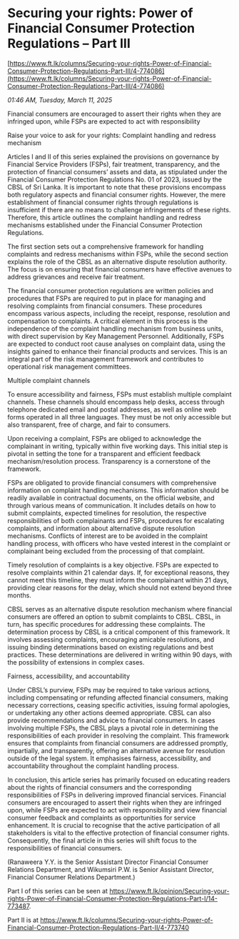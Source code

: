 # Securing your rights: Power of Financial Consumer Protection Regulations – Part III

[https://www.ft.lk/columns/Securing-your-rights-Power-of-Financial-Consumer-Protection-Regulations-Part-III/4-774086](https://www.ft.lk/columns/Securing-your-rights-Power-of-Financial-Consumer-Protection-Regulations-Part-III/4-774086)

*01:46 AM, Tuesday, March 11, 2025*

Financial consumers are encouraged to assert their rights when they are infringed upon, while FSPs are expected to act with responsibility

Raise your voice to ask for your rights: Complaint handling and redress mechanism

Articles I and II of this series explained the provisions on governance by Financial Service Providers (FSPs), fair treatment, transparency, and the protection of financial consumers’ assets and data, as stipulated under the Financial Consumer Protection Regulations No. 01 of 2023, issued by the CBSL of Sri Lanka. It is important to note that these provisions encompass both regulatory aspects and financial consumer rights. However, the mere establishment of financial consumer rights through regulations is insufficient if there are no means to challenge infringements of these rights. Therefore, this article outlines the complaint handling and redress mechanisms established under the Financial Consumer Protection Regulations.

The first section sets out a comprehensive framework for handling complaints and redress mechanisms within FSPs, while the second section explains the role of the CBSL as an alternative dispute resolution authority. The focus is on ensuring that financial consumers have effective avenues to address grievances and receive fair treatment.

The financial consumer protection regulations are written policies and procedures that FSPs are required to put in place for managing and resolving complaints from financial consumers. These procedures encompass various aspects, including the receipt, response, resolution and compensation to complaints. A critical element in this process is the independence of the complaint handling mechanism from business units, with direct supervision by Key Management Personnel. Additionally, FSPs are expected to conduct root cause analyses on complaint data, using the insights gained to enhance their financial products and services. This is an integral part of the risk management framework and contributes to operational risk management committees.

Multiple complaint channels

To ensure accessibility and fairness, FSPs must establish multiple complaint channels. These channels should encompass help desks, access through telephone dedicated email and postal addresses, as well as online web forms operated in all three languages. They must be not only accessible but also transparent, free of charge, and fair to consumers.

Upon receiving a complaint, FSPs are obliged to acknowledge the complainant in writing, typically within five working days. This initial step is pivotal in setting the tone for a transparent and efficient feedback mechanism/resolution process. Transparency is a cornerstone of the framework.

FSPs are obligated to provide financial consumers with comprehensive information on complaint handling mechanisms. This information should be readily available in contractual documents, on the official website, and through various means of communication. It includes details on how to submit complaints, expected timelines for resolution, the respective responsibilities of both complainants and FSPs, procedures for escalating complaints, and information about alternative dispute resolution mechanisms. Conflicts of interest are to be avoided in the complaint handling process, with officers who have vested interest in the complaint or complainant being excluded from the processing of that complaint.

Timely resolution of complaints is a key objective. FSPs are expected to resolve complaints within 21 calendar days. If, for exceptional reasons, they cannot meet this timeline, they must inform the complainant within 21 days, providing clear reasons for the delay, which should not extend beyond three months.

CBSL serves as an alternative dispute resolution mechanism where financial consumers are offered an option to submit complaints to CBSL. CBSL, in turn, has specific procedures for addressing these complaints. The determination process by CBSL is a critical component of this framework. It involves assessing complaints, encouraging amicable resolutions, and issuing binding determinations based on existing regulations and best practices. These determinations are delivered in writing within 90 days, with the possibility of extensions in complex cases.

Fairness, accessibility, and accountability

Under CBSL’s purview, FSPs may be required to take various actions, including compensating or refunding affected financial consumers, making necessary corrections, ceasing specific activities, issuing formal apologies, or undertaking any other actions deemed appropriate. CBSL can also provide recommendations and advice to financial consumers. In cases involving multiple FSPs, the CBSL plays a pivotal role in determining the responsibilities of each provider in resolving the complaint. This framework ensures that complaints from financial consumers are addressed promptly, impartially, and transparently, offering an alternative avenue for resolution outside of the legal system. It emphasises fairness, accessibility, and accountability throughout the complaint handling process.

In conclusion, this article series has primarily focused on educating readers about the rights of financial consumers and the corresponding responsibilities of FSPs in delivering improved financial services. Financial consumers are encouraged to assert their rights when they are infringed upon, while FSPs are expected to act with responsibility and view financial consumer feedback and complaints as opportunities for service enhancement. It is crucial to recognise that the active participation of all stakeholders is vital to the effective protection of financial consumer rights. Consequently, the final article in this series will shift focus to the responsibilities of financial consumers.

(Ranaweera Y.Y. is the Senior Assistant Director Financial Consumer Relations Department, and Wikumsiri P.W. is Senior Assistant Director, Financial Consumer Relations Department.)

Part I of this series can be seen at https://www.ft.lk/opinion/Securing-your-rights-Power-of-Financial-Consumer-Protection-Regulations-Part-I/14-773487.

Part II is at https://www.ft.lk/columns/Securing-your-rights-Power-of-Financial-Consumer-Protection-Regulations-Part-II/4-773740

